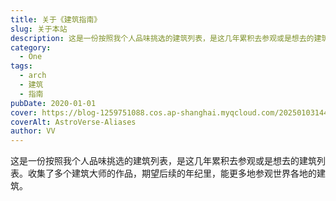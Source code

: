 ```yaml
---
title: 关于《建筑指南》
slug: 关于本站
description: 这是一份按照我个人品味挑选的建筑列表，是这几年累积去参观或是想去的建筑列表。
category:
  - One
tags:
  - arch
  - 建筑
  - 指南
pubDate: 2020-01-01
cover: https://blog-1259751088.cos.ap-shanghai.myqcloud.com/20250103144920105.png?imageSlim
coverAlt: AstroVerse-Aliases
author: VV
---
```


这是一份按照我个人品味挑选的建筑列表，是这几年累积去参观或是想去的建筑列表。收集了多个建筑大师的作品，期望后续的年纪里，能更多地参观世界各地的建筑。
